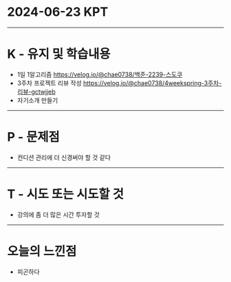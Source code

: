 # 2024-06-23 KPT
---
# K - 유지 및 학습내용
- 1일 1알고리즘 https://velog.io/@chae0738/백준-2239-스도쿠
- 3주차 프로젝트 리뷰 작성 https://velog.io/@chae0738/4weekspring-3주차-리뷰-gctwjjeb
- 자기소개 만들기

---
# P - 문제점
- 컨디션 관리에 더 신경써야 할 것 같다

---
# T - 시도 또는 시도할 것
- 강의에 좀 더 많은 시간 투자할 것

---
# 오늘의 느낀점
- 피곤하다
